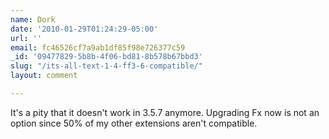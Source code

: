 ```yaml
---
name: Dork
date: '2010-01-29T01:24:29-05:00'
url: ''
email: fc46526cf7a9ab1df85f98e726377c59
_id: '09477829-5b8b-4f06-bd81-8b578b67bbd3'
slug: "/its-all-text-1-4-ff3-6-compatible/"
layout: comment

---
```


It's a pity that it doesn't work in 3.5.7 anymore.
Upgrading Fx now is not an option since 50% of my other extensions aren't compatible.
